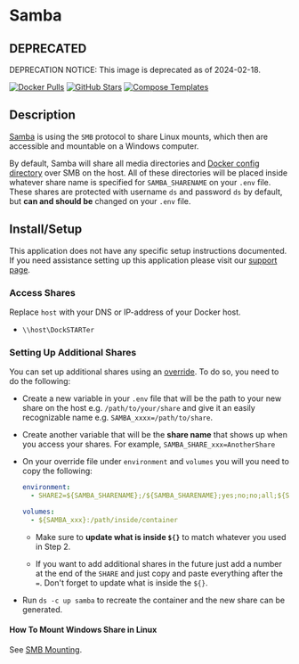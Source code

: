 # Samba

## DEPRECATED

DEPRECATION NOTICE: This image is deprecated as of 2024-02-18.

[![Docker Pulls](https://img.shields.io/docker/pulls/dperson/samba?style=flat-square&color=607D8B&label=docker%20pulls&logo=docker)](https://hub.docker.com/r/dperson/samba)
[![GitHub Stars](https://img.shields.io/github/stars/dperson/samba?style=flat-square&color=607D8B&label=github%20stars&logo=github)](https://github.com/dperson/samba)
[![Compose Templates](https://img.shields.io/static/v1?style=flat-square&color=607D8B&label=compose&message=templates)](https://github.com/GhostWriters/DockSTARTer/tree/master/compose/.apps/samba)

## Description

[Samba](https://www.samba.org/) is using the `SMB` protocol to share Linux
mounts, which then are accessible and mountable on a Windows computer.

By default, Samba will share all media directories and
[Docker config directory](https://dockstarter.com/basics/env-var-info/#DOCKER_VOLUME_CONFIG)
over SMB on the host. All of these directories will be placed inside whatever
share name is specified for `SAMBA_SHARENAME` on your `.env` file. These shares
are protected with username `ds` and password `ds` by default, but **can and
should be** changed on your `.env` file.

## Install/Setup

This application does not have any specific setup instructions documented. If
you need assistance setting up this application please visit our
[support page](https://dockstarter.com/basics/support/).

### Access Shares

Replace `host` with your DNS or IP-address of your Docker host.

- `\\host\DockSTARTer`

### Setting Up Additional Shares

You can set up additional shares using an
[override](https://dockstarter.com/overrides/introduction/). To do so, you need
to do the following:

- Create a new variable in your `.env` file that will be the path to your new
  share on the host e.g. `/path/to/your/share` and give it an easily
  recognizable name e.g. `SAMBA_xxxx=/path/to/share`.

- Create another variable that will be the **share name** that shows up when you
  access your shares. For example, `SAMBA_SHARE_xxx=AnotherShare`

- On your override file under `environment` and `volumes` you will you need to
  copy the following:

  ```yaml
  environment:
    - SHARE2=${SAMBA_SHARENAME};/${SAMBA_SHARENAME};yes;no;no;all;${SAMBA_USERNAME}

  volumes:
    - ${SAMBA_xxx}:/path/inside/container
  ```

  - Make sure to **update what is inside `${}`** to match whatever you used in
    Step 2.

  - If you want to add additional shares in the future just add a number at the
    end of the `SHARE` and just copy and paste everything after the `=`. Don't
    forget to update what is inside the `${}`.

- Run `ds -c up samba` to recreate the container and the new share can be
  generated.

#### How To Mount Windows Share in Linux

See [SMB Mounting](https://dockstarter.com/advanced/smb-mounting/).
